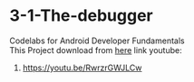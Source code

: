 # 3-1-The-debugger
Codelabs for Android Developer Fundamentals <br>
This Project download from [here](https://github.com/google-developer-training/android-fundamentals-starter-apps-v2/tree/master/SimpleCalc)
link youtube:
1. https://youtu.be/RwrzrGWJLCw
